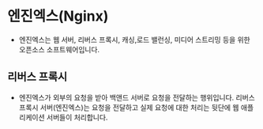 # 엔진엑스(Nginx)

* 엔진엑스는 웹 서버, 리버스 프록시, 캐싱,로드 밸런싱, 미디어 스트리밍 등을 위한 오픈소스 소프트웨어입니다.

## 리버스 프록시

* 엔진엑스가 외부의 요청을 받아 백앤드 서버로 요청을 전달하는 행위입니다. 리버스 프록시 서버(엔진엑스)는 요청을 전달하고 실제 요청에 대한 처리는 뒷단에 웹 애플리케이션 서버들이 처리합니다.
